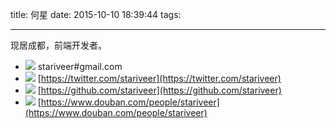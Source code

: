 title: 何星
date: 2015-10-10 18:39:44
tags:

---

现居成都，前端开发者。

- ![](http://stariveer.qiniudn.com/blog/icons/Email.svg) stariveer#gmail.com
- ![](http://stariveer.qiniudn.com/blog/icons/Twitter.svg) [https://twitter.com/stariveer](https://twitter.com/stariveer)
- ![](http://stariveer.qiniudn.com/blog/icons/github.svg) [https://github.com/stariveer](https://github.com/stariveer)
- ![](http://stariveer.qiniudn.com/blog/icons/豆瓣.svg) [https://www.douban.com/people/stariveer](https://www.douban.com/people/stariveer)
